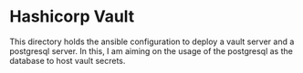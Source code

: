 # Hashicorp Vault

This directory holds the ansible configuration to deploy a vault server and a postgresql server. In this, I am aiming on the usage of the postgresql as the database to host vault secrets. 
